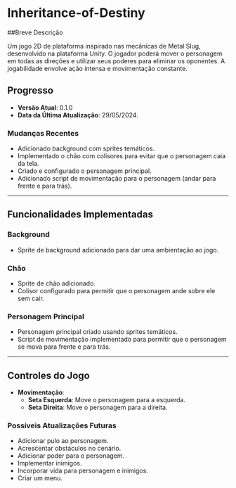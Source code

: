 # Inheritance-of-Destiny

##Breve Descrição

Um jogo 2D de plataforma inspirado nas mecânicas de Metal Slug, desenvolvido na plataforma Unity.
O jogador poderá mover o personagem em todas as direções e utilizar seus poderes para eliminar os oponentes.
A jogabilidade envolve ação intensa e movimentação constante.

## Progresso

- **Versão Atual**: 0.1.0
- **Data da Última Atualização**: 29/05/2024.

### Mudanças Recentes
- Adicionado background com sprites temáticos.
- Implementado o chão com colisores para evitar que o personagem caia da tela.
- Criado e configurado o personagem principal.
- Adicionado script de movimentação para o personagem (andar para frente e para trás).

---

## Funcionalidades Implementadas

### Background
- Sprite de background adicionado para dar uma ambientação ao jogo.

### Chão
- Sprite de chão adicionado.
- Colisor configurado para permitir que o personagem ande sobre ele sem cair.

### Personagem Principal
- Personagem principal criado usando sprites temáticos.
- Script de movimentação implementado para permitir que o personagem se mova para frente e para trás.

---

## Controles do Jogo

- **Movimentação**:
  - **Seta Esquerda**: Move o personagem para a esquerda.
  - **Seta Direita**: Move o personagem para a direita.

### Possíveis Atualizações Futuras
- Adicionar pulo ao personagem.
- Acrescentar obstáculos no cenário.
- Adicionar poder para o personagem.
- Implementar inimigos.
- Incorporar vida para personagem e inimigos.
- Criar um menu.
